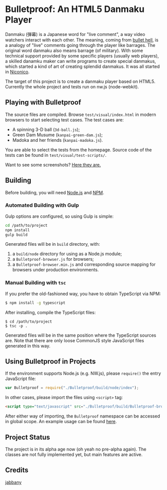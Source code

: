 # Bulletproof: An HTML5 Danmaku Player

Danmaku (弾幕) is a Japanese word for "live comment", a way video watchers interact with each other.
The meaning, coming from [bullet hell](//en.wikipedia.org/wiki/Shoot_%27em_up#Bullet_hell), is
a analogy of "live" comments going through the player like barrages. The original word danmaku
also means barrage (of military). With some technical support provided by some specific players
(usually web players), a skilled danamku maker can write programs to create special danmakus,
which started a kind of art of creating splendid danmakus. It was all started in [Niconico](http://www.nicovideo.jp/).

The target of this project is to create a danmaku player based on HTML5. Currently the whole project and
tests run on nw.js (node-webkit).

## Playing with Bulletproof

The source files are compiled. Browse `test/visual/index.html` in modern browsers to start selecting
test cases. The test cases are:

- A spinning 3-D ball (`3d-ball.js`);
- Green Dam Musume (`kanpai-green-dam.js`);
- Madoka and her friends (`kanpai-madoka.js`).

You are able to select the tests from the homepage. Source code of the tests can be found in `test/visual/test-scripts/`.

Want to see some screenshots? [Here they are.](../images/)

## Building

Before building, you will need [Node.js](https://nodejs.org/en/) and [NPM](https://www.npmjs.org/).

### Automated Building with Gulp

Gulp options are configured, so using Gulp is simple:

```bash
cd /path/to/project
npm install
gulp build
```

Generated files will be in `build` directory, with:

1. a `build/node` directory for using as a Node.js module;
2. a `Bulletproof-browser.js` for browsers;
3. a `Bulletproof-browser.min.js` and corresponding source mapping for
browsers under production environments.

### Manual Building with `tsc`

If you prefer the old-fashioned way, you have to obtain TypeScript via NPM:

```bash
$ npm install -g typescript
```

After installing, compile the TypeScript files:

```
$ cd /path/to/project
$ tsc -p .
```

Generated files will be in the same position where the TypeScript sources are.
Note that there are only loose CommonJS style JavaScript files generated in this way.

## Using Bulletproof in Projects

If the environment supports Node.js (e.g. NW.js), please `require()` the entry JavaScript file:

```javascript
var Bulletproof = require("./Bulletproof/build/node/index");
```

In other cases, please import the files using `<script>` tag:

```html
<script type="text/javascript" src="./Bulletproof/build/Bulletproof-browser.min.js"></script>
```

After either way of importing, the `Bulletproof` namespace can be accessed in global scope.
An example usage can be found [here](../../test/visual/bootstrap.js).

## Project Status

The project is in its alpha age now (oh yeah no pre-alpha again). The classes are not fully implemented yet,
but main features are active.

## Credits

[jabbany](//github.com/jabbany/)
